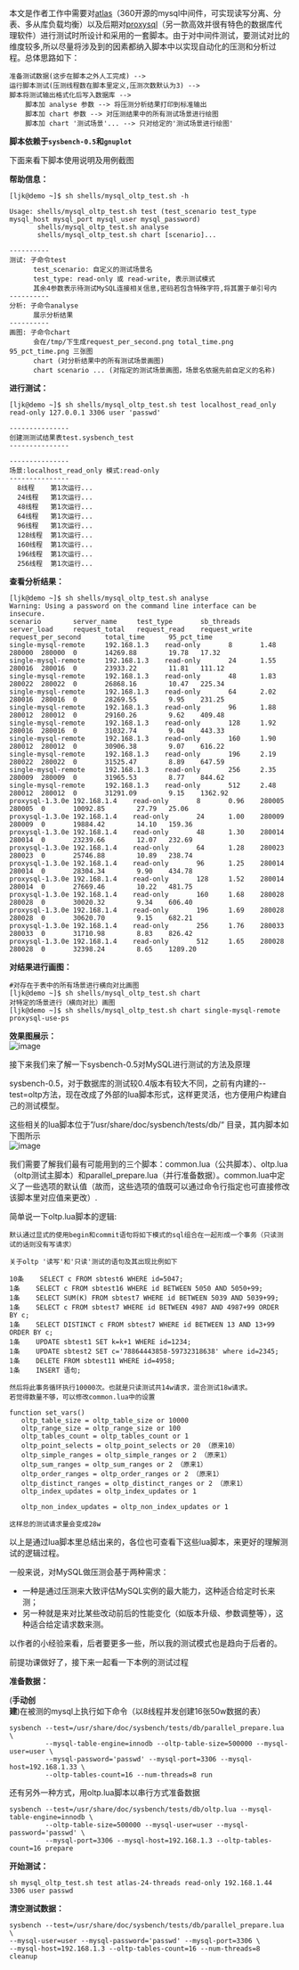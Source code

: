 本文是作者工作中需要对[atlas](https://github.com/Qihoo360/Atlas)（360开源的mysql中间件，可实现读写分离、分表、多从库负载均衡）以及后期对[proxysql](https://github.com/sysown/proxysql/)（另一款高效并很有特色的数据库代理软件）进行测试时所设计和采用的一套脚本。由于对中间件测试，要测试对比的维度较多,所以尽量将涉及到的因素都纳入脚本中以实现自动化的压测和分析过程。总体思路如下：
```
准备测试数据(这步在脚本之外人工完成) --> 
运行脚本测试(压测线程数在脚本里定义,压测次数默认为3) --> 
脚本将测试输出格式化后写入数据库 -->
	脚本加 analyse 参数 --> 将压测分析结果打印到标准输出
	脚本加 chart 参数 --> 对压测结果中的所有测试场景进行绘图
	脚本加 chart '测试场景'... --> 只对给定的'测试场景进行绘图'
```

**脚本依赖于`sysbench-0.5`和`gnuplot`**

下面来看下脚本使用说明及用例截图

**帮助信息：**
```
[ljk@demo ~]$ sh shells/mysql_oltp_test.sh -h

Usage: shells/mysql_oltp_test.sh test (test_scenario test_type mysql_host mysql_port mysql_user mysql_password)
       shells/mysql_oltp_test.sh analyse
       shells/mysql_oltp_test.sh chart [scenario]...

----------
测试: 子命令test
      test_scenario: 自定义的测试场景名
      test_type: read-only 或 read-write, 表示测试模式
      其余4参数表示待测试MySQL连接相关信息,密码若包含特殊字符,将其置于单引号内
----------
分析: 子命令analyse
      展示分析结果
----------
画图: 子命令chart
      会在/tmp/下生成request_per_second.png total_time.png 95_pct_time.png 三张图
      chart (对分析结果中的所有测试场景画图)
      chart scenario ... (对指定的测试场景画图，场景名依据先前自定义的名称)

```

**进行测试：**
```
[ljk@demo ~]$ sh shells/mysql_oltp_test.sh test localhost_read_only  read-only 127.0.0.1 3306 user 'passwd'

---------------
创建测测试结果表test.sysbench_test
---------------

---------------
场景:localhost_read_only 模式:read-only
---------------
  8线程    第1次运行...
  24线程   第1次运行...
  48线程   第1次运行...
  64线程   第1次运行...
  96线程   第1次运行...
  128线程  第1次运行...
  160线程  第1次运行...
  196线程  第1次运行...
  256线程  第1次运行...
```

**查看分析结果：**
```
[ljk@demo ~]$ sh shells/mysql_oltp_test.sh analyse
Warning: Using a password on the command line interface can be insecure.
scenario        server_name     test_type       sb_threads      server_load     request_total   request_read    request_write   request_per_second      total_time      95_pct_time
single-mysql-remote     192.168.1.3    read-only       8       1.48    280000  280000  0       14269.88        19.78   17.32
single-mysql-remote     192.168.1.3    read-only       24      1.55    280016  280016  0       23933.22        11.81   111.12
single-mysql-remote     192.168.1.3    read-only       48      1.83    280022  280022  0       26868.16        10.47   225.34
single-mysql-remote     192.168.1.3    read-only       64      2.02    280016  280016  0       28269.55        9.95    231.25
single-mysql-remote     192.168.1.3    read-only       96      1.88    280012  280012  0       29160.26        9.62    409.48
single-mysql-remote     192.168.1.3    read-only       128     1.92    280016  280016  0       31032.74        9.04    443.33
single-mysql-remote     192.168.1.3    read-only       160     1.90    280012  280012  0       30906.38        9.07    616.22
single-mysql-remote     192.168.1.3    read-only       196     2.19    280022  280022  0       31525.47        8.89    647.59
single-mysql-remote     192.168.1.3    read-only       256     2.35    280009  280009  0       31965.53        8.77    844.62
single-mysql-remote     192.168.1.3    read-only       512     2.48    280012  280012  0       31291.09        9.15    1362.92
proxysql-1.3.0e 192.168.1.4    read-only       8       0.96    280005  280005  0       10092.85        27.79   25.06
proxysql-1.3.0e 192.168.1.4    read-only       24      1.00    280009  280009  0       19884.42        14.10   159.36
proxysql-1.3.0e 192.168.1.4    read-only       48      1.30    280014  280014  0       23239.66        12.07   232.69
proxysql-1.3.0e 192.168.1.4    read-only       64      1.28    280023  280023  0       25746.88        10.89   238.74
proxysql-1.3.0e 192.168.1.4    read-only       96      1.25    280014  280014  0       28304.34        9.90    434.78
proxysql-1.3.0e 192.168.1.4    read-only       128     1.52    280014  280014  0       27669.46        10.22   481.75
proxysql-1.3.0e 192.168.1.4    read-only       160     1.68    280028  280028  0       30020.32        9.34    606.40
proxysql-1.3.0e 192.168.1.4    read-only       196     1.69    280028  280028  0       30620.70        9.15    682.21
proxysql-1.3.0e 192.168.1.4    read-only       256     1.76    280033  280033  0       31710.98        8.83    826.42
proxysql-1.3.0e 192.168.1.4    read-only       512     1.65    280028  280028  0       32398.24        8.65    1289.20
```

**对结果进行画图：**
```
#对存在于表中的所有场景进行横向对比画图
[ljk@demo ~]$ sh shells/mysql_oltp_test.sh chart
对特定的场景进行（横向对比）画图
[ljk@demo ~]$ sh shells/mysql_oltp_test.sh chart single-mysql-remote proxysql-use-ps
```

**效果图展示：**  
![image](http://s2.51cto.com/wyfs02/M02/88/EC/wKioL1gA-33y64FqAAAfUIYcEh0352.png)

接下来我们来了解一下sysbench-0.5对MySQL进行测试的方法及原理

sysbench-0.5，对于数据库的测试较0.4版本有较大不同，之前有内建的--test=oltp方法，现在改成了外部的lua脚本形式，这样更灵活，也方便用户构建自己的测试模型。

这些相关的lua脚本位于”/usr/share/doc/sysbench/tests/db/“ 目录，其内脚本如下图所示  
![image](http://s2.51cto.com/wyfs02/M01/7C/BD/wKiom1bW8M-yS4DpAAAoCWAEXJI478.png)

我们需要了解我们最有可能用到的三个脚本：common.lua（公共脚本）、oltp.lua（oltp测试主脚本）和parallel_prepare.lua（并行准备数据）。common.lua中定义了一些选项的默认值（故而，这些选项的值既可以通过命令行指定也可直接修改该脚本里对应值来更改）.

简单说一下oltp.lua脚本的逻辑:
```
默认通过显式的使用begin和commit语句将如下模式的sql组合在一起形成一个事务（只读测试的话则没有写请求）

关于oltp '读写'和'只读'测试的语句及其出现比例如下

10条    SELECT c FROM sbtest6 WHERE id=5047;
1条    SELECT c FROM sbtest16 WHERE id BETWEEN 5050 AND 5050+99;
1条    SELECT SUM(K) FROM sbtest7 WHERE id BETWEEN 5039 AND 5039+99;
1条    SELECT c FROM sbtest7 WHERE id BETWEEN 4987 AND 4987+99 ORDER BY c;
1条    SELECT DISTINCT c FROM sbtest7 WHERE id BETWEEN 13 AND 13+99 ORDER BY c;
1条    UPDATE sbtest1 SET k=k+1 WHERE id=1234;
1条    UPDATE sbtest2 SET c='78864443858-59732318638' where id=2345;
1条    DELETE FROM sbtest11 WHERE id=4958;
1条    INSERT 语句;

然后将此事务循环执行10000次。也就是只读测试共14w请求，混合测试18w请求。
若觉得数量不够，可以修改common.lua中的设置

function set_vars()
   oltp_table_size = oltp_table_size or 10000
   oltp_range_size = oltp_range_size or 100
   oltp_tables_count = oltp_tables_count or 1
   oltp_point_selects = oltp_point_selects or 20 （原来10）
   oltp_simple_ranges = oltp_simple_ranges or 2 （原来1）
   oltp_sum_ranges = oltp_sum_ranges or 2 （原来1）
   oltp_order_ranges = oltp_order_ranges or 2 （原来1）
   oltp_distinct_ranges = oltp_distinct_ranges or 2 （原来1）
   oltp_index_updates = oltp_index_updates or 1

   oltp_non_index_updates = oltp_non_index_updates or 1

这样总的测试请求量会变成28w
```
以上是通过lua脚本里总结出来的，各位也可查看下这些lua脚本，来更好的理解测试的逻辑过程。

一般来说，对MySQL做压测会基于两种需求：

- 一种是通过压测来大致评估MySQL实例的最大能力，这种适合给定时长来测；
- 另一种就是来对比某些改动前后的性能变化（如版本升级、参数调整等），这种适合给定请求数来测。

以作者的小经验来看，后者要更多一些，所以我的测试模式也是趋向于后者的。

前提功课做好了，接下来一起看一下本例的测试过程

**准备数据：**

(**手动创建**)在被测的mysql上执行如下命令（以8线程并发创建16张50w数据的表）
```
sysbench --test=/usr/share/doc/sysbench/tests/db/parallel_prepare.lua \
         --mysql-table-engine=innodb --oltp-table-size=500000 --mysql-user=user \
         --mysql-password='passwd' --mysql-port=3306 --mysql-host=192.168.1.33 \
         --oltp-tables-count=16 --num-threads=8 run
```
还有另外一种方式，用oltp.lua脚本以串行方式准备数据
```
sysbench --test=/usr/share/doc/sysbench/tests/db/oltp.lua --mysql-table-engine=innodb \
         --oltp-table-size=500000 --mysql-user=user --mysql-password='passwd' \
         --mysql-port=3306 --mysql-host=192.168.1.3 --oltp-tables-count=16 prepare
```

**开始测试：**
```
sh mysql_oltp_test.sh test atlas-24-threads read-only 192.168.1.44 3306 user passwd
```

**清空测试数据：**
```
sysbench --test=/usr/share/doc/sysbench/tests/db/parallel_prepare.lua \
--mysql-user=user --mysql-password='passwd' --mysql-port=3306 \
--mysql-host=192.168.1.3 --oltp-tables-count=16 --num-threads=8 cleanup
```
